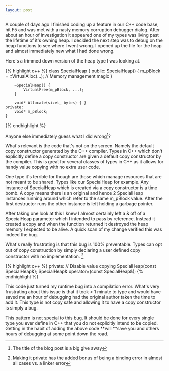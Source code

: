 ```yaml
---
layout: post
---
```

A couple of days ago I finished coding up a feature in our C++ code base, hit F5 and was met with a nasty memory corruption debugger dialog.  After about an hour of investigation it appeared one of my types was living past the lifetime of it's owning heap. I decided the next step was to debug on the heap functions to see where I went wrong.  I opened up the file for the heap and almost immediately new what I had done wrong.

Here's a trimmed down version of the heap type I was looking at.

{% highlight c++ %}
    class SpecialHeap {
    public:
        SpecialHeap() { 
            m_pBlock = ::VirtualAlloc(...);
            // Memory management magic
        }

        ~SpecialHeap() {
            VirtualFree(m_pBlock, ...);
        }
    
        void* Allocate(sizet_ bytes) { }
    private:
        void* m_pBlock;
    }
{% endhighlight %}

Anyone else immediately guess what I did wrong[^1]?

What's relevant is the code that's not on the screen.  Namely the default copy constructor generated by the C++ compiler. Types in C++ which don't explicitly define a copy constructor are given a default copy constructor by the compiler.  This is great for several classes of types in C++ as it allows for handy value copying with no extra user code.

One type it's terrible for though are those which manage resources that are not meant to be shared.  Types like our SpecialHeap for example.  Any instance of SpecialHeap which is created via a copy constructor is a time bomb.  A copy means there is an original and hence 2 SpecialHeap instances running around which refer to the same m_pBlock value.  After the first destructor runs the other instance is left holding a garbage pointer.

After taking one look at this I knew I almost certainly left a & off of a SpecialHeap parameter which I intended to pass by reference. Instead it created a copy and when the function returned it destroyed the heap memory I expected to be alive.  A quick scan of my change verified this was indeed the bug.

What's really frustrating is that this bug is 100% preventable.  Types can opt out of copy construction by simply declaring a user defined copy constructor with no implementation.  [^2]

    
{% highlight c++ %}
    private:
        // Disable value copying
        SpecialHeap(const SpecialHeap&);
        SpecialHeap& operator=(const SpecialHeap&);
{% endhighlight %}

This code just turned my runtime bug into a compilation error.  What's very frustrating about this issue is that it took < 1 minute to type and would have saved me an hour of debugging had the original author taken the time to add it.  This type is not copy safe and allowing it to have a copy constructor is simply a bug.

This pattern is not special to this bug.  It should be done for every single type you ever define in C++ that you do not explicitly intend to be copied.  Getting in the habit of adding the above code **will **save you and others hours of debugging at some point down the road.

[^1]: The title of the blog post is a big give away

[^2]: Making it private has the added bonus of being a binding error in almost all cases vs. a linker error

